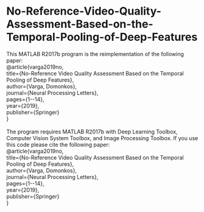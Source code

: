 # No-Reference-Video-Quality-Assessment-Based-on-the-Temporal-Pooling-of-Deep-Features

This MATLAB R2017b program is the reimplementation of the following paper:<br/>
@article{varga2019no,<br/>
  title={No-Reference Video Quality Assessment Based on the Temporal Pooling of Deep Features},<br/>
  author={Varga, Domonkos},<br/>
  journal={Neural Processing Letters},<br/>
  pages={1--14},<br/>
  year={2019},<br/>
  publisher={Springer}<br/>
}<br/>
<br/>
The program requires MATLAB R2017b with Deep Learning Toolbox, Computer Vision System Toolbox, and Image Processing Toolbox. If you use this code please cite the following paper:<br/>
@article{varga2019no,<br/>
  title={No-Reference Video Quality Assessment Based on the Temporal Pooling of Deep Features},<br/>
  author={Varga, Domonkos},<br/>
  journal={Neural Processing Letters},<br/>
  pages={1--14},<br/>
  year={2019},<br/>
  publisher={Springer}<br/>
}<br/>
